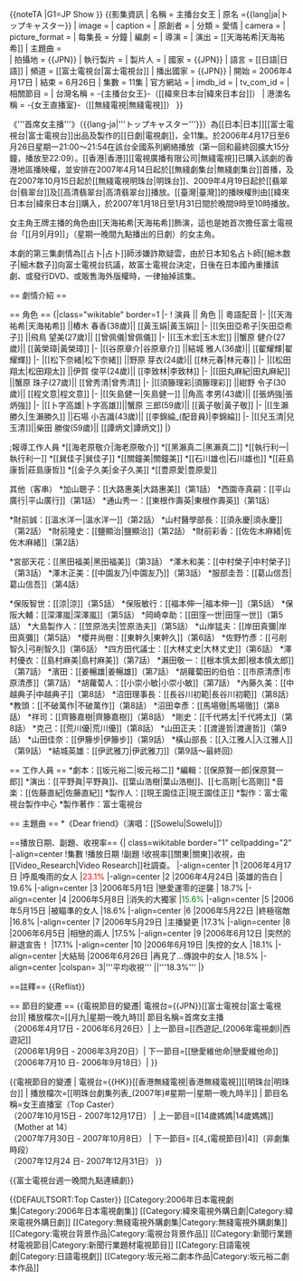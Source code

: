 {{noteTA
|G1=JP Show
}}
{{影集資訊
| 名稱                 = 主播台女王
| 原名                 ={{lang|ja|トップキャスター}}
| image               = 
| caption             = 
| 原創者               = 
| 分類                = 愛情
| camera             = 
| picture_format     = 
| 每集長               = 分鐘
| 編劇                 = 
| 導演                 = 
| 演出                  = [[天海祐希|天海祐希]]
| 主題曲                =  
| 拍攝地                = {{JPN}}
| 執行製片              = 
| 製片人                = 
| 國家                  = {{JPN}}
| 語言                  = [[日語|日語]]
| 頻道                  = [[富士電視台|富士電視台]]
| 播出國家               = {{JPN}}
| 開始                  = 2006年4月17日
| 結束                  = 6月26日
| 集數                 = 11集
| 官方網站            = 
| imdb_id            = 
| tv_com_id          = 
| 相關節目 =
| 台灣名稱 = -{主播台女王}-（[[緯來日本台|緯來日本台]]）
| 港澳名稱 = -{女王直播室}-（[[無綫電視|無綫電視]]）
}}

《'''首席女主播'''》（{{lang-ja|'''トップキャスター'''}}）為[[日本|日本]][[富士電視台|富士電視台]]出品及製作的[[日劇|電視劇]]，全11集。於2006年4月17日至6月26日星期一21:00～21:54在該台全國系列網絡播放（第一回和最終回擴大15分鐘，播放至22:09）。[[香港|香港]][[電視廣播有限公司|無綫電視]]已購入該劇的香港地區播映權，並安排在2007年4月14日起於[[無綫劇集台|無綫劇集台]]首播，及在2007年10月15日起於[[無綫電視明珠台|明珠台]]、2009年4月19日起於[[翡翠台|翡翠台]]及[[高清翡翠台|高清翡翠台]]播放。[[臺灣|臺灣]]的播映權則由[[緯來日本台|緯來日本台]]購入，於2007年1月18日至1月31日間於晚間9時至10時播放。

女主角王牌主播的角色由[[天海祐希|天海祐希]]飾演，這也是她首次擔任富士電視台「[[月9|月9]]」（星期一晚間九點播出的日劇）的女主角。

本劇的第三集劇情為[[占卜|占卜]]師涉嫌詐欺疑雲，由於日本知名占卜師[[細木数子|細木数子]]向富士電視台抗議，故富士電視台決定，日後在日本國內重播該劇、或發行DVD、或販售海外版權時，一律抽掉該集。

== 劇情介紹 ==


== 角色 ==
{|class="wikitable" border=1 
|- 
! 演員 || 角色 || 粵語配音
|- 
|[[天海祐希|天海祐希]] ||樁木 春香(38歲)|| [[黃玉娟|黃玉娟]]
|- 
|[[矢田亞希子|矢田亞希子]] ||飛鳥 望美(27歲)|| [[曾佩儀|曾佩儀]]
|- 
|[[玉木宏|玉木宏]] ||蟹原 健介(27歲)|| [[黃榮璋|黃榮璋]]
|- 
|[[谷原章介|谷原章介]] ||結城 雅人(36歲)|| [[翟耀輝|翟耀輝]]
|- 
|[[松下奈緒|松下奈緒]] ||野原 芽衣(24歲)|| [[林元春|林元春]]
|- 
|[[松田翔太|松田翔太]] ||伊賀 俊平(24歲)|| [[李致林|李致林]]
|- 
|[[田丸麻紀|田丸麻紀]] ||蟹原 珠子(27歲)|| [[曾秀清|曾秀清]]
|- 
|[[須籐理彩|須籐理彩]] ||紺野 令子(30歲)|| [[程文意|程文意]]
|- 
|[[矢島健一|矢島健一]] ||角高 孝男(43歲)|| [[張炳強|張炳強]]
|- 
|[[卜字高雄|卜字高雄]]||蟹原 三郎(59歲)|| [[黃子敬|黃子敬]]
|- 
|[[生瀨勝久|生瀨勝久]] ||石場 小吉識(43歲)|| [[李錦綸_(配音員)|李錦綸]]
|- 
|[[兒玉清|兒玉清]]||柴田 勝俊(59歲)|| [[譚炳文|譚炳文]]
|}

;報導工作人員
*[[海老原敬介|海老原敬介]]
*[[黑瀨真二|黑瀨真二]]
*[[執行利一|執行利一]]
*[[巽佳子|巽佳子]]
*[[關鐘美|關鐘美]]
*[[石川雄也|石川雄也]]
*[[莊島康哲|莊島康哲]]
*[[金子久美|金子久美]]
*[[豊原愛|豊原愛]]

其他（客串）
*加山聰子：[[大路惠美|大路惠美]]（第1話）
*西園寺真嗣：[[平山廣行|平山廣行]]（第1話）
*通山秀一：[[東根作壽英|東根作壽英]]（第1話）
<!--**角色名稱不明：[[原田裕子|原田裕子]]
**角色名稱不明：[[吉野真希|吉野真希]]
**角色名稱不明：[[山田透|山田透]]
**角色名稱不明：[[田中允貴|田中允貴]]
**角色名稱不明：[[松本環季|松本環季]]-->
*財前誠：[[溫水洋一|溫水洋一]]（第2話）
*山村醫學部長：[[須永慶|須永慶]]（第2話）
*財前隆史：[[鹽顯治|鹽顯治]]（第2話）
*財前彩香：[[佐佐木麻緒|佐佐木麻緒]]（第2話）
<!--**角色名稱不明：[[南好洋|南好洋]]-->
*宮部天花：[[黑田福美|黑田福美]]（第3話）
*澤木和美：[[中村榮子|中村榮子]]（第3話）
*澤木正美：[[中園友乃|中園友乃]]（第3話）
*服部圭吾：[[葛山信吾|葛山信吾]]（第4話）
<!--**角色名稱不明：[[松本環季|松本環季]]-->
*保阪智世：[[涼|涼]]（第5話）
*保阪敏行：[[福本伸一|福本伸一]]（第5話）
*保阪大輔：[[深澤嵐|深澤嵐]]（第5話）
*岡崎幸助：[[田窪一世|田窪一世]]（第5話）
*大島製作人：[[笠原浩夫|笠原浩夫]]（第5話）
*山岸猛夫：[[岸田真彌|岸田真彌]]（第5話）
*櫻井尚樹：[[東幹久|東幹久]]（第6話）
*佐野竹彥：[[弓削智久|弓削智久]]（第6話）
*四方田代議士：[[大林丈史|大林丈史]]（第6話）
*澤村優衣：[[島村麻美|島村麻美]]（第7話）
*瀨田敬一：[[根本慎太郎|根本慎太郎]]（第7話）
*濱田：[[姜暢雄|姜暢雄]]（第7話）
*胡蘿蔔田的伯伯：[[市原清彥|市原清彥]]（第7話）
*胡蘿蔔人：[[小崇小敏|小崇小敏]]（第7話）
*內藤久美：[[中越典子|中越典子]]（第8話）
*沼田理事長：[[長谷川初範|長谷川初範]]（第8話）
*教頭：[[不破萬作|不破萬作]]（第8話）
*沼田幸彥：[[馬場徹|馬場徹]]（第8話）
*祥司：[[齊籐嘉樹|齊籐嘉樹]]（第8話）
*剛史：[[千代將太|千代將太]]（第8話）
*克己：[[荒川優|荒川優]]（第8話）
*山田正夫：[[渡邊哲|渡邊哲]]（第9話）
*山田佳奈：[[伊籐步|伊籐步]]（第9話）
*橫山部長：[[入江雅人|入江雅人]]（第9話）
*結城英雄：[[伊武雅刀|伊武雅刀]]（第9話～最終回）

== 工作人員 ==
*劇本：[[坂元裕二|坂元裕二]]
*編輯：[[保原賢一郎|保原賢一郎]]
*演出：[[平野眞|平野眞]]、[[葉山浩樹|葉山浩樹]]、[[七高剛|七高剛]]
*音楽：[[佐藤直紀|佐藤直紀]]
*製作人：[[現王園佳正|現王園佳正]]
*製作：富士電視台製作中心
*製作著作：富士電視台

== 主題曲 ==
*《Dear friend》（演唱：[[Sowelu|Sowelu]]）

==播放日期、副題、收視率==
{| class=wikitable border="1" cellpadding="2"
|-align=center
!集數
!播放日期
!副題
!收視率<ref>[[關東|關東]]收視，由[[Video_Research|Video Research]]社調查。</ref>
|-align=center
|1
|2006年4月17日
|呼風喚雨的女人
|<font color="red">23.1%</font>
|-align=center
|2
|2006年4月24日
|英雄的告白
| 19.6%
|-align=center
|3
|2006年5月1日
|戀愛運零的逆襲
| 18.7%
|-align=center
|4
|2006年5月8日
|消失的大獨家
|<span style="color: green;">15.6%</span>
|-align=center
|5
|2006年5月15日
|被瞄準的女人
|18.6%
|-align=center
|6
|2006年5月22日
|終極宿敵
|16.8%
|-align=center
|7
|2006年5月29日
|主播變更
|17.3%
|-align=center
|8
|2006年6月5日
|相戀的兩人
|17.5%
|-align=center
|9
|2006年6月12日
|突然的辭退宣告！
|17.1%
|-align=center
|10
|2006年6月19日
|失控的女人
|18.1%
|-align=center
|大結局
|2006年6月26日
|再見了…傳說中的女人
|18.5%
|-align=center
|colspan= 3|'''平均收視'''
||'''18.3%'''
|}

==註釋==
{{Reflist}}

== 節目的變遷 ==
{{電視節目的變遷|
電視台={{JPN}}[[富士電視台|富士電視台]]|
播放檔次=[[月九|星期一晚九時]]|
節目名稱=首席女主播<br />（2006年4月17日 - 2006年6月26日）|
上一節目=[[西遊記_(2006年電視劇)|西遊記]]<br />（2006年1月9日 - 2006年3月20日）|
下一節目=[[戀愛維他命|戀愛維他命]]<br />（2006年7月10 日- 2006年9月18日）|
}}

{{電視節目的變遷
| 電視台={{HK}}[[香港無綫電視|香港無綫電視]][[明珠台|明珠台]]
| 播放檔次=[[明珠台劇集列表_(2007年)#星期一|星期一晚九時半]]
| 節目名稱=女王直播室（Top Caster）<br />（2007年10月15日 - 2007年12月17日）
| 上一節目=[[14歲媽媽|14歲媽媽]]（Mother at 14）<br />（2007年7月30日 - 2007年10月8日）
| 下一節目= [[4_(電視節目)|4]]（非劇集時段）<br />（2007年12月24 日- 2007年12月31日）
}}

{{富士電視台週一晚間九點連續劇}}

{{DEFAULTSORT:Top Caster}}
[[Category:2006年日本電視劇集|Category:2006年日本電視劇集]]
[[Category:緯來電視外購日劇|Category:緯來電視外購日劇]]
[[Category:無綫電視外購劇集|Category:無綫電視外購劇集]]
[[Category:電視台背景作品|Category:電視台背景作品]]
[[Category:新聞行業題材電視節目|Category:新聞行業題材電視節目]]
[[Category:日語電視劇|Category:日語電視劇]]
[[Category:坂元裕二劇本作品|Category:坂元裕二劇本作品]]